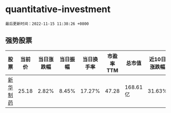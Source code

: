 # quantitative-investment

`最后更新时间：2022-11-15 11:38:26 +0800`

## 强势股票

|股票|当前价|当日涨跌幅|当日振幅|当日换手率|市盈率TTM|总市值|近10日涨跌幅|
|----|----|----|----|----|----|----|----|
|[新华制药](https://xueqiu.com/S/SZ000756)|25.18|2.82%|8.45%|17.27%|47.28|168.61亿|31.63%|
